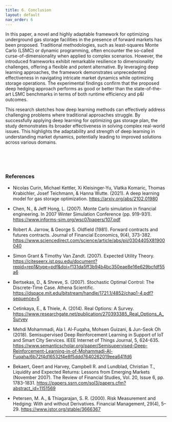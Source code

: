 ```yaml
---
title: 6. Conclusion
layout: default
nav_order: 6
---
```

In this paper, a novel and highly adaptable framework for optimizing underground gas storage facilities in the presence of forward markets has been proposed. Traditional methodologies, such as least-squares Monte Carlo (LSMC) or dynamic programming, often encounter the so-called curse-of-dimensionality when applied to complex scenarios. However, the introduced frameworks exhibit remarkable resilience to dimensionality challenges, offering a flexible and potent alternative. By leveraging deep learning approaches, the framework demonstrates unprecedented effectiveness in navigating intricate market dynamics while optimizing storage operations. The experimental findings confirm that the proposed deep hedging approach performs as good or better than the state-of-the-art LSMC benchmarks in terms of both runtime efficiency and p&l outcomes.

This research sketches how deep learning methods can effectively address challenging problems where traditional approaches struggle. By successfully applying deep learning for optimizing gas storage plan, the study demonstrates its broader effectiveness in solving complex real-world issues. This highlights the adaptability and strength of deep learning in understanding market dynamics, potentially leading to improved solutions across various domains.


<br/><br/><br/>

### References
* Nicolas Curin, Michael Kettler, Xi Kleisinger-Yu, Vlatka Komaric, Thomas Krabichler, Josef Teichmann, & Hanna Wutte. (2021). A deep learning model for gas storage optimization. https://arxiv.org/abs/2102.01980

* Chen, N., & Jeff Hong, L. (2007). Monte Carlo simulation in financial engineering. In 2007 Winter Simulation Conference (pp. 919-931). https://www.informs-sim.org/wsc07papers/107.pdf


* Robert A. Jarrow, & George S. Oldfield (1981). Forward contracts and futures contracts. Journal of Financial Economics, 9(4), 373-382. https://www.sciencedirect.com/science/article/abs/pii/0304405X81900040

* Simon Grant & Timothy Van Zandt. (2007). Expected Utility Theory. https://citeseerx.ist.psu.edu/document?repid=rep1&type=pdf&doi=f131da5ff3b94b4bc350eae8e16e629bcfdf55a6

* Bertsekas, D., & Shreve, S. (2007). Stochastic Optimal Control: The Discrete-Time Case. Athena Scientific. https://dspace.mit.edu/bitstream/handle/1721.1/4852/chap1-4.pdf?sequence=5

* Cetinkaya, E., & Thiele, A. (2014). Real Options: A Survey. https://www.researchgate.net/publication/270393385_Real_Options_A_Survey

* Mehdi Mohammadi, Ala I. Al-Fuqaha, Mohsen Guizani, & Jun-Seok Oh (2018). Semisupervised Deep Reinforcement Learning in Support of IoT and Smart City Services. IEEE Internet of Things Journal, 5, 624-635. https://www.semanticscholar.org/paper/Semisupervised-Deep-Reinforcement-Learning-in-of-Mohammadi-Al-Fuqaha/6b72f4d16532f4e8f5ddd7640262019eea641fd6

* Bekaert, Geert and Harvey, Campbell R. and Lundblad, Christian T., Liquidity and Expected Returns: Lessons from Emerging Markets (November 2007). The Review of Financial Studies, Vol. 20, Issue 6, pp. 1783-1831. https://papers.ssrn.com/sol3/papers.cfm?abstract_id=1151569

* Petersen, M. A., & Thiagarajan, S. R. (2000). Risk Measurement and Hedging: With and without Derivatives. Financial Management, 29(4), 5–29. https://www.jstor.org/stable/3666367









---